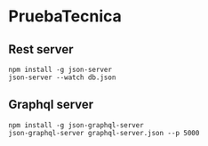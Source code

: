 # PruebaTecnica

## Rest server

```
npm install -g json-server   
json-server --watch db.json   

```

## Graphql server

```
npm install -g json-graphql-server
json-graphql-server graphql-server.json --p 5000

```

